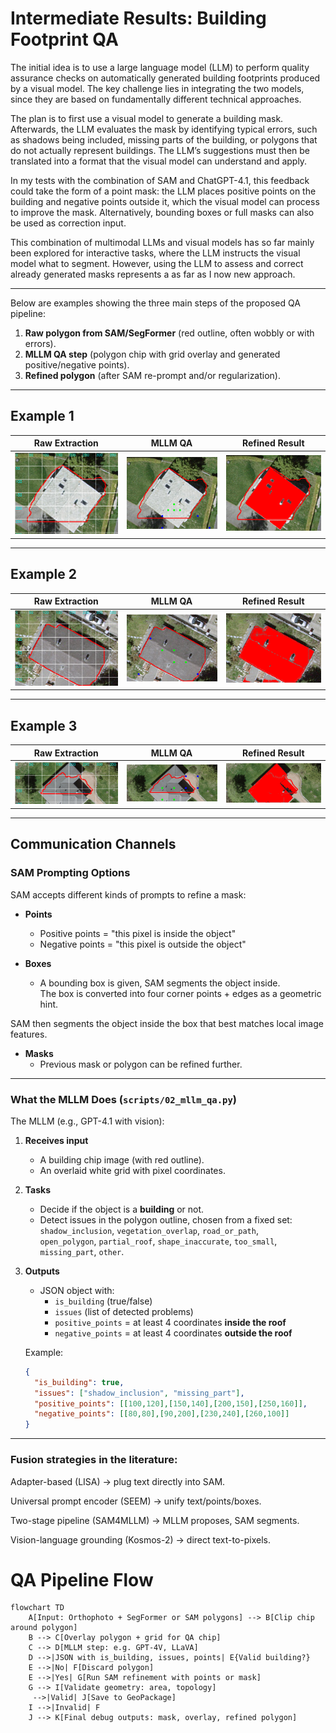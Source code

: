 # Intermediate Results: Building Footprint QA

The initial idea is to use a large language model (LLM) to perform quality assurance checks on automatically generated building footprints produced by a visual model.
The key challenge lies in integrating the two models, since they are based on fundamentally different technical approaches.

The plan is to first use a visual model to generate a building mask. Afterwards, the LLM evaluates the mask by identifying typical errors, such as shadows being included, missing parts of the building, or polygons that do not actually represent buildings. The LLM’s suggestions must then be translated into a format that the visual model can understand and apply.

In my tests with the combination of SAM and ChatGPT-4.1, this feedback could take the form of a point mask: the LLM places positive points on the building and negative points outside it, which the visual model can process to improve the mask. Alternatively, bounding boxes or full masks can also be used as correction input.

This combination of multimodal LLMs and visual models has so far mainly been explored for interactive tasks, where the LLM instructs the visual model what to segment. However, using the LLM to assess and correct already generated masks represents a as far as I now new approach.


------------------------------

Below are examples showing the three main steps of the proposed QA pipeline:

1. **Raw polygon from SAM/SegFormer** (red outline, often wobbly or with errors).  
2. **MLLM QA step** (polygon chip with grid overlay and generated positive/negative points).  
3. **Refined polygon** (after SAM re-prompt and/or regularization).

---

## Example 1

| Raw Extraction | MLLM QA          | Refined Result        |
|----------------|------------------|-----------------------|
| ![raw](img.png) | ![qa](img_2.png) | ![refined](img_1.png) |

---

## Example 2

| Raw Extraction    | MLLM QA          | Refined Result        |
|-------------------|------------------|-----------------------|
| ![raw](img_4.png) | ![qa](img_5.png) | ![refined](img_3.png) |

---

## Example 3

| Raw Extraction    | MLLM QA | Refined Result        |
|-------------------|---------|-----------------------|
| ![raw](img_6.png) | ![qa](poly_4_points.png) | ![refined](img_7.png) |

---

## Communication Channels

### SAM Prompting Options
SAM accepts different kinds of prompts to refine a mask:

- **Points**  
  - Positive points = "this pixel is inside the object"  
  - Negative points = "this pixel is outside the object"  

- **Boxes**  
  - A bounding box is given, SAM segments the object inside.  
  The box is converted into four corner points + edges as a geometric hint.

SAM then segments the object inside the box that best matches local image features.
- **Masks**  
  - Previous mask or polygon can be refined further.  

---

### What the MLLM Does (`scripts/02_mllm_qa.py`)

The MLLM (e.g., GPT-4.1 with vision):

1. **Receives input**  
   - A building chip image (with red outline).  
   - An overlaid white grid with pixel coordinates.  

2. **Tasks**  
   - Decide if the object is a **building** or not.  
   - Detect issues in the polygon outline, chosen from a fixed set:  
     `shadow_inclusion`, `vegetation_overlap`, `road_or_path`,  
     `open_polygon`, `partial_roof`, `shape_inaccurate`, `too_small`,  
     `missing_part`, `other`.  

3. **Outputs**  
   - JSON object with:  
     - `is_building` (true/false)  
     - `issues` (list of detected problems)  
     - `positive_points` = at least 4 coordinates **inside the roof**  
     - `negative_points` = at least 4 coordinates **outside the roof**  

   Example:
   ```json
   {
     "is_building": true,
     "issues": ["shadow_inclusion", "missing_part"],
     "positive_points": [[100,120],[150,140],[200,150],[250,160]],
     "negative_points": [[80,80],[90,200],[230,240],[260,100]]
   }
   
---

### Fusion strategies in the literature:

Adapter-based (LISA) → plug text directly into SAM.

Universal prompt encoder (SEEM) → unify text/points/boxes.

Two-stage pipeline (SAM4MLLM) → MLLM proposes, SAM segments.

Vision-language grounding (Kosmos-2) → direct text-to-pixels.


# QA Pipeline Flow

```mermaid
flowchart TD
    A[Input: Orthophoto + SegFormer or SAM polygons] --> B[Clip chip around polygon]
    B --> C[Overlay polygon + grid for QA chip]
    C --> D[MLLM step: e.g. GPT-4V, LLaVA]
    D -->|JSON with is_building, issues, points| E{Valid building?}
    E -->|No| F[Discard polygon]
    E -->|Yes| G[Run SAM refinement with points or mask]
    G --> I[Validate geometry: area, topology]
     -->|Valid| J[Save to GeoPackage]
    I -->|Invalid| F
    J --> K[Final debug outputs: mask, overlay, refined polygon]
